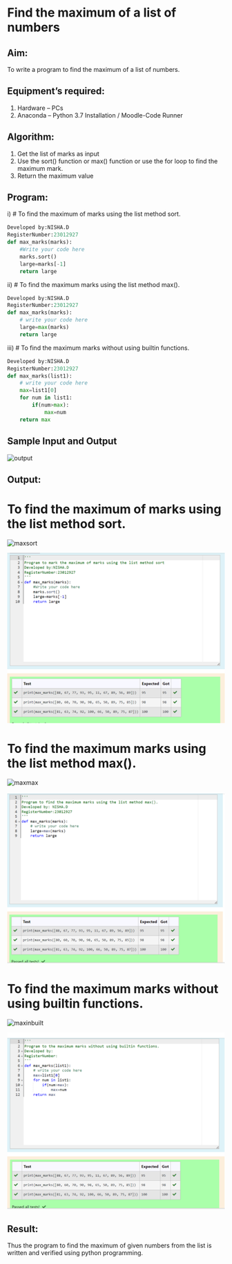 # Find the maximum of a list of numbers
## Aim:
To write a program to find the maximum of a list of numbers.
## Equipment’s required:
1.	Hardware – PCs
2.	Anaconda – Python 3.7 Installation / Moodle-Code Runner
## Algorithm:
1.	Get the list of marks as input
2.	Use the sort() function or max() function or use the for loop to find the maximum mark.
3.	Return the maximum value
## Program:

i)	# To find the maximum of marks using the list method sort.
```Python
Developed by:NISHA.D 
RegisterNumber:23012927 
def max_marks(marks):
    #Write your code here
    marks.sort()
    large=marks[-1]
    return large


```

ii)	# To find the maximum marks using the list method max().
```Python
Developed by:NISHA.D 
RegisterNumber:23012927 
def max_marks(marks):
    # write your code here
    large=max(marks)
    return large


```

iii) # To find the maximum marks without using builtin functions.
```Python
Developed by:NISHA.D 
RegisterNumber:23012927 
def max_marks(list1):
    # write your code here
    max=list1[0]
    for num in list1:
        if(num>max):
            max=num
    return max


```
## Sample Input and Output

![output](./img/max_marks1.jpg) 

## Output:
# To find the maximum of marks using the list method sort.
![maxsort](https://github.com/Nishadayalan/FindMaximum/assets/144870468/cb04df7a-0f08-4d57-8f13-723845736330)

![Alt text](sort.png)

# To find the maximum marks using the list method max().
![maxmax](https://github.com/Nishadayalan/FindMaximum/assets/144870468/46e86026-1b0d-4ff0-ada5-cca0044d5368)

![Alt text](max.png)

# To find the maximum marks without using builtin functions.
![maxinbuilt](https://github.com/Nishadayalan/FindMaximum/assets/144870468/4ee650d5-517d-43a9-8915-fcd88292ba23)

![Alt text](winbuilt.png)


## Result:
Thus the program to find the maximum of given numbers from the list is written and verified using python programming.

